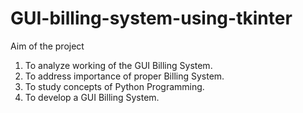 # GUI-billing-system-using-tkinter

Aim of the project
  1. To analyze working of the GUI Billing System.
  2. To address importance of proper Billing System.
  3. To study concepts of Python Programming.
  4. To develop a GUI Billing System.
